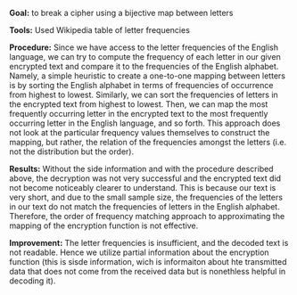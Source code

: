 **Goal:** to break a cipher using a bijective map between letters

**Tools:** Used Wikipedia table of letter frequencies

**Procedure:**
	Since we have access to the letter frequencies of the English language, we can try to compute the frequency of each letter in our given encrypted text and compare it to the frequencies of the English alphabet. Namely, a simple heuristic to create a one-to-one mapping between letters is by sorting the English alphabet in terms of frequencies of occurrence from highest to lowest. Similarly, we can sort the frequencies of letters in the encrypted text from highest to lowest. Then, we can map the most frequently occurring letter in the encrypted text to the most frequently occurring letter in the English language, and so forth. This approach does not look at the particular frequency values themselves to construct the mapping, but rather, the relation of the frequencies amongst the letters (i.e. not the distribution but the order).

**Results:**
	Without the side information and with the procedure described above, the decryption was not very successful and the encrypted text did not become noticeably clearer to understand. This is because our text is very short, and due to the small sample size, the frequencies of the letters in our text do not match the frequencies of letters in the English alphabet. Therefore, the order of frequency matching approach to approximating the mapping of the encryption function is not effective.


**Improvement:** The letter frequencies is insufficient, and the decoded text is not readable. Hence we utilize partial information about the encryption function (this is sisde information, wich is informaiton about hte transmitted data that does not come from the received data but is nonethless helpful in decoding it).
